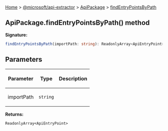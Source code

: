 [Home](./index) &gt; [@microsoft/api-extractor](./api-extractor.md) &gt; [ApiPackage](./api-extractor.apipackage.md) &gt; [findEntryPointsByPath](./api-extractor.apipackage.findentrypointsbypath.md)

## ApiPackage.findEntryPointsByPath() method

<b>Signature:</b>

```typescript
findEntryPointsByPath(importPath: string): ReadonlyArray<ApiEntryPoint>;
```

## Parameters

|  <p>Parameter</p> | <p>Type</p> | <p>Description</p> |
|  --- | --- | --- |
|  <p>importPath</p> | <p>`string`</p> |  |

<b>Returns:</b>

`ReadonlyArray<ApiEntryPoint>`

